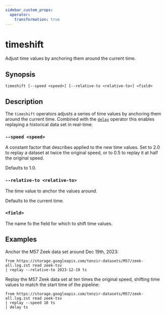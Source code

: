 ```yaml
---
sidebar_custom_props:
  operator:
    transformation: true
---
```


# timeshift

Adjust time values by anchoring them around the current time.

## Synopsis

```
timeshift [--speed <speed>] [--relative-to <relative-to>] <field>
```

## Description

The `timeshift` operators adjusts a series of time values by anchoring them
around the current time. Combined with the [`delay`](delay.md) operator this
enables replaying a historical data set in real-time.

### `--speed <speed>`

A constant factor that describes applied to the new time values. Set to 2.0 to
replay a dataset at twice the original speed, or to 0.5 to replay it at half the
original speed.

Defaults to 1.0.

### `--relative-to <relative-to>`

The time value to anchor the values around.

Defaults to the current time.

### `<field>`

The name fo the field for which to shift time values.

## Examples

Anchor the M57 Zeek data set around Dec 19th, 2023:

```
from https://storage.googleapis.com/tenzir-datasets/M57/zeek-all.log.zst read zeek-tsv
| replay --relative-to 2023-12-19 ts
```

Replay the M57 Zeek data set at ten times the original speed, shifting time
values to match the start time of the pipeline:

```
from https://storage.googleapis.com/tenzir-datasets/M57/zeek-all.log.zst read zeek-tsv
| replay --speed 10 ts
| delay ts
```
